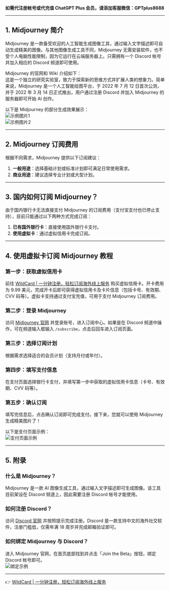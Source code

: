 **如需代注册帐号或代充值 ChatGPT Plus 会员，请添加客服微信：GPTplus8688**

---

## 1. Midjourney 简介

Midjourney 是一款备受欢迎的人工智能生成图像工具，通过输入文字描述即可自动生成精美的图像。与其他图像生成工具不同，Midjourney 无需安装软件，也不受个人电脑性能限制，因为它运行在云端服务器上。只需拥有一个 Discord 帐号并加入相应的 Discord 频道即可使用。

Midjourney 的官网和 Wiki 介绍如下：  
这是一个独立的研究实验室，致力于探索新的思维方式并扩展人类的想象力。简单来说，Midjourney 是一个人工智能绘图平台，于 2022 年 7 月 12 日首次公测，并于 2022 年 3 月 14 日正式推出，用户通过注册 Discord 并加入 Midjourney 的服务器即可开始 AI 创作。

以下是 Midjourney 的部分生成效果展示：  
![示例图片1](https://gpt4-1317472746.cos.ap-shanghai.myqcloud.com/OpenAI%2Fmidjourney%2F202502212253223.png)  
![示例图片2](https://gpt4-1317472746.cos.ap-shanghai.myqcloud.com/OpenAI%2Fmidjourney%2F202502212253219.png)

---

## 2. Midjourney 订阅费用

根据不同需求，Midjourney 提供以下订阅建议：

1. **一般用途**：选择基础计划或标准计划即可满足日常使用需求。
2. **商业用途**：建议选择专业计划或大型计划。

---

## 3. 国内如何订阅 Midjourney？

由于国内银行卡无法直接支付 Midjourney 的订阅费用（支付宝支付也已停止支持），目前只能通过以下两种方式完成订阅：

1. **已有国外银行卡**：直接使用国外银行卡支付。
2. **使用虚拟卡**：通过虚拟信用卡完成订阅。

---

## 4. 使用虚拟卡订阅 Midjourney 教程

### 第一步：获取虚拟信用卡
前往 [WildCard | 一分钟注册，轻松订阅海外线上服务](https://bit.ly/bewildcard) 购买虚拟信用卡。开卡费用为 9.99 美元，完成开卡后即可获得虚拟信用卡及卡片信息（包括卡号、有效期、CVV 码等）。虚拟卡支持通过支付宝充值，可用于支付 Midjourney 订阅费用。

### 第二步：登录 Midjourney
访问 [Midjourney 官网](https://www.midjourney.com/explore) 并登录账号，进入订阅中心。如果是在 Discord 频道中操作，可在频道输入框输入 `/subscribe`，点击后回车进入订阅页面。

### 第三步：选择订阅计划
根据需求选择适合的会员计划（支持月付或年付）。

### 第四步：填写支付信息
在支付页面选择银行卡支付，并填写第一步中获取的虚拟信用卡信息（卡号、有效期、CVV 码等）。

### 第五步：确认订阅
填写完信息后，点击确认订阅即可完成支付。接下来，您就可以使用 Midjourney 生成精美图片了！

以下是支付页面示例：  
![支付页面示例](https://gpt4-1317472746.cos.ap-shanghai.myqcloud.com/OpenAI%2Fmidjourney%2F202502212253221.png)

---

## 5. 附录

### 什么是 Midjourney？
Midjourney 是一款 AI 图像生成工具，通过输入文字描述即可生成图像。该工具目前架设在 Discord 频道上，因此需要注册 Discord 帐号才能使用。

### 如何注册 Discord？
访问 [Discord 官网](https://discord.com/) 并按照提示完成注册。Discord 是一款支持中文的海外社交软件，注册门槛低，仅需年满 18 周岁并完成邮箱验证即可。

### 如何绑定 Midjourney 与 Discord？
进入 Midjourney 官网，在首页底部找到并点击「Join the Beta」按钮，绑定 Discord 帐号即可。  
![绑定示例](https://gpt4-1317472746.cos.ap-shanghai.myqcloud.com/OpenAI%2Fmidjourney%2F202502212253222.png)

---

👉 [WildCard | 一分钟注册，轻松订阅海外线上服务](https://bit.ly/bewildcard)